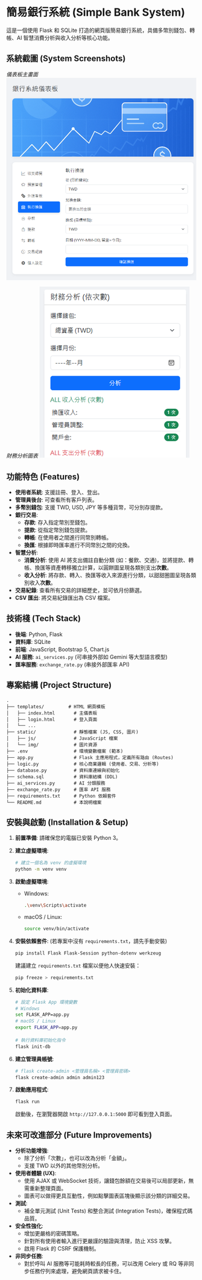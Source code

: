# 簡易銀行系統 (Simple Bank System)

這是一個使用 Flask 和 SQLite 打造的網頁版簡易銀行系統，具備多幣別錢包、轉帳、AI 智慧消費分析與收入分析等核心功能。

## 系統截圖 (System Screenshots)

*儀表板主畫面*
![儀表板](static/img/使用者功能介面.png)

*財務分析圖表*
![分析圖表](static/img/財務分析.png)

## 功能特色 (Features)

- **使用者系統**: 支援註冊、登入、登出。
- **管理員後台**: 可查看所有客戶列表。
- **多幣別錢包**: 支援 TWD, USD, JPY 等多種貨幣，可分別存提款。
- **銀行交易**: 
    - **存款**: 存入指定幣別至錢包。
    - **提款**: 從指定幣別錢包提款。
    - **轉帳**: 在使用者之間進行同幣別轉帳。
    - **換匯**: 根據即時匯率進行不同幣別之間的兌換。
- **智慧分析**: 
    - **消費分析**: 使用 AI 將支出備註自動分類 (如：餐飲、交通)，並將提款、轉帳、換匯等資產轉移獨立計算，以圓餅圖呈現各類別支出**次數**。
    - **收入分析**: 將存款、轉入、換匯等收入來源進行分類，以甜甜圈圖呈現各類別收入**次數**。
- **交易紀錄**: 查看所有交易的詳細歷史，並可依月份篩選。
- **CSV 匯出**: 將交易紀錄匯出為 CSV 檔案。

## 技術棧 (Tech Stack)

- **後端**: Python, Flask
- **資料庫**: SQLite
- **前端**: JavaScript, Bootstrap 5, Chart.js
- **AI 服務**: `ai_services.py` (可串接外部如 Gemini 等大型語言模型)
- **匯率服務**: `exchange_rate.py` (串接外部匯率 API)

## 專案結構 (Project Structure)

```
.
├── templates/         # HTML 網頁模板
│   ├── index.html       # 主儀表板
│   ├── login.html       # 登入頁面
│   └── ...
├── static/              # 靜態檔案 (JS, CSS, 圖片)
│   ├── js/              # JavaScript 檔案
│   └── img/             # 圖片資源
├── .env                 # 環境變數檔案 (範本)
├── app.py               # Flask 主應用程式，定義所有路由 (Routes)
├── logic.py             # 核心商業邏輯 (使用者、交易、分析等)
├── database.py          # 資料庫連線與初始化
├── schema.sql           # 資料庫結構 (DDL)
├── ai_services.py       # AI 分類服務
├── exchange_rate.py     # 匯率 API 服務
├── requirements.txt     # Python 依賴套件
└── README.md            # 本說明檔案
```

## 安裝與啟動 (Installation & Setup)

1.  **前置準備**: 請確保您的電腦已安裝 Python 3。

2.  **建立虛擬環境**:
    ```bash
    # 建立一個名為 venv 的虛擬環境
    python -m venv venv
    ```

3.  **啟動虛擬環境**:
    -   Windows:
        ```bash
        .\venv\Scripts\activate
        ```
    -   macOS / Linux:
        ```bash
        source venv/bin/activate
        ```

4.  **安裝依賴套件**:
    (若專案中沒有 `requirements.txt`，請先手動安裝)
    ```bash
    pip install Flask Flask-Session python-dotenv werkzeug
    ```
    建議建立 `requirements.txt` 檔案以便他人快速安裝：
    ```bash
    pip freeze > requirements.txt
    ```

5.  **初始化資料庫**:
    ```bash
    # 設定 Flask App 環境變數
    # Windows
    set FLASK_APP=app.py
    # macOS / Linux
    export FLASK_APP=app.py

    # 執行資料庫初始化指令
    flask init-db
    ```

6.  **建立管理員帳號**:
    ```bash
    # flask create-admin <管理員名稱> <管理員密碼>
    flask create-admin admin admin123
    ```

7.  **啟動應用程式**:
    ```bash
    flask run
    ```
    啟動後，在瀏覽器開啟 `http://127.0.0.1:5000` 即可看到登入頁面。

## 未來可改進部分 (Future Improvements)

- **分析功能增強**: 
    - 除了分析「次數」，也可以改為分析「金額」。
    - 支援 TWD 以外的其他幣別分析。
- **使用者體驗 (UX)**: 
    - 使用 AJAX 或 WebSocket 技術，讓錢包餘額在交易後可以局部更新，無需重新整理頁面。
    - 圖表可以做得更具互動性，例如點擊圖表區塊後顯示該分類的詳細交易。
- **測試**: 
    - 補全單元測試 (Unit Tests) 和整合測試 (Integration Tests)，確保程式碼品質。
- **安全性強化**: 
    - 增加更嚴格的密碼策略。
    - 針對所有使用者輸入進行更嚴謹的驗證與清理，防止 XSS 攻擊。
    - 啟用 Flask 的 CSRF 保護機制。
- **非同步任務**: 
    - 對於呼叫 AI 服務等可能耗時較長的任務，可以改用 Celery 或 RQ 等非同步任務佇列來處理，避免網頁請求被卡住。

